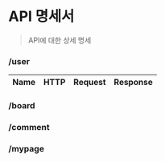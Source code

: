 # API 명세서
> API에 대한 상세 명세

### /user
|Name|HTTP|Request|Response|
|----|----|-------|--------|


### /board



### /comment


### /mypage